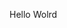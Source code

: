 Hello Wolrd





















































































































































































































































































































































































































































































































































































































































































































































































































































































































































































































































































































































































































































































































































































































































































































































































































































































































































































































































































































































































































































































































































































































































































































































































































































































































































































































































































































































































































































































































































































































































































































































































































































































































































































































































































































































































































































































































































































































































































































































































































































































































































































































































































































































































































































































































































































































































































































































































































































































































































































































































































































